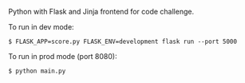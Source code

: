 Python with Flask and Jinja frontend for code challenge.

To run in dev mode:
```
$ FLASK_APP=score.py FLASK_ENV=development flask run --port 5000
```

To run in prod mode (port 8080):
```
$ python main.py
```